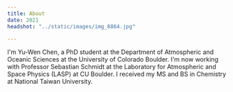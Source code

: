 ```yaml
---
title: About
date: 2021
headshot: "../static/images/img_8864.jpg"

---
```

I'm Yu-Wen Chen, a PhD student at the Department of Atmospheric and Oceanic Sciences at the University of Colorado Boulder. I'm now working with Professor Sebastian Schmidt at the Laboratory for Atmospheric and Space  Physics (LASP) at CU Boulder. I received my MS and BS in Chemistry at National Taiwan University.